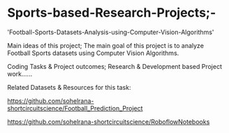 # Sports-based-Research-Projects;-

'Football-Sports-Datasets-Analysis-using-Computer-Vision-Algorithms'

 Main ideas of this project; The main goal of this project is to analyze Football Sports datasets using Computer Vision Algorithms.

 Coding Tasks & Project outcomes; Research & Development based Project work......


 Related Datasets & Resources for this task:
 
 https://github.com/sohelrana-shortcircuitscience/Football_Prediction_Project

https://github.com/sohelrana-shortcircuitscience/RoboflowNotebooks
